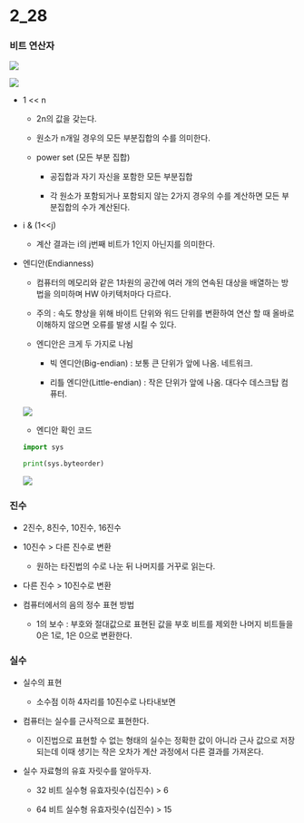 # 2_28

### 비트 연산자

![](C:\Users\SSAFY\AppData\Roaming\marktext\images\2023-02-28-09-03-58-image.png)

![](C:\Users\SSAFY\AppData\Roaming\marktext\images\2023-02-28-09-04-27-image.png)

- 1 << n
  
  - 2n의 값을 갖는다.
  
  - 원소가 n개일 경우의 모든 부분집합의 수를 의미한다.
  
  - power set (모든 부분 집합)
    
    - 공집합과 자기 자신을 포함한 모든 부분집합
    
    - 각 원소가 포함되거나 포함되지 않는 2가지 경우의 수를 계산하면 모든 부분집합의 수가 계산된다.

- i & (1<<j)
  
  - 계산 결과는 i의 j번째 비트가 1인지 아닌지를 의미한다.

- 엔디안(Endianness)
  
  - 컴퓨터의 메모리와 같은 1차원의 공간에 여러 개의 연속된 대상을 배열하는 방법을 의미하며 HW 아키텍처마다 다르다.
  
  - 주의 : 속도 향상을 위해 바이트 단위와 워드 단위를 변환하여 연산 할 때 올바로 이해하지 않으면 오류를 발생 시킬 수 있다.
  
  - 엔디안은 크게 두 가지로 나뉨
    
    - 빅 엔디안(Big-endian) : 보통 큰 단위가 앞에 나옴. 네트워크.
    
    - 리틀 엔디안(Little-endian) : 작은 단위가 앞에 나옴. 대다수 데스크탑 컴퓨터.
  
  ![](C:\Users\SSAFY\AppData\Roaming\marktext\images\2023-02-28-09-28-36-image.png)
  
  - 엔디안 확인 코드
  
  ```python
  import sys
  
  print(sys.byteorder)
  ```
  
  ![](C:\Users\SSAFY\AppData\Roaming\marktext\images\2023-02-28-09-29-57-image.png)



### 진수

- 2진수, 8진수, 10진수, 16진수

- 10진수 > 다른 진수로 변환
  
  - 원하는 타진법의 수로 나눈 뒤 나머지를 거꾸로 읽는다.

- 다른 진수 > 10진수로 변환

- 컴퓨터에서의 음의 정수 표현 방법
  
  - 1의 보수 : 부호와 절대값으로 표현된 값을 부호 비트를 제외한 나머지 비트들을 0은 1로, 1은 0으로 변환한다.



### 실수

- 실수의 표현
  
  - 소수점 이하 4자리를 10진수로 나타내보면

- 컴퓨터는 실수를 근사적으로 표현한다.
  
  - 이진법으로 표현할 수 없는 형태의 실수는 정확한 값이 아니라 근사 값으로 저장되는데 이때 생기는 작은 오차가 계산 과정에서 다른 결과를 가져온다.

- 실수 자료형의 유효 자릿수를 알아두자.
  
  - 32 비트 실수형 유효자릿수(십진수) > 6
  
  - 64 비트 실수형 유효자릿수(십진수) > 15














































